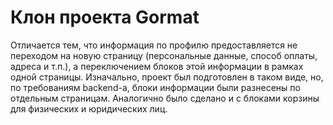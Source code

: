 # Клон проекта Gormat

Отличается тем, что информация по профилю предоставляется не переходом на новую страницу (персональные данные, способ оплаты, адреса и т.п.), а переключением блоков этой информации в рамках одной страницы.
Изначально, проект был подготовлен в таком виде, но, по требованиям backend-а, блоки информации были разнесены по отдельным страницам.
Аналогично было сделано и с блоками корзины для физических и юридических лиц.
